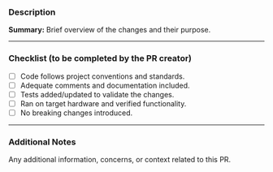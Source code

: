 ### Description

**Summary:**
Brief overview of the changes and their purpose.

---
### Checklist (to be completed by the PR creator)

- [ ] Code follows project conventions and standards.
- [ ] Adequate comments and documentation included.
- [ ] Tests added/updated to validate the changes.
- [ ] Ran on target hardware and verified functionality.
- [ ] No breaking changes introduced.

---

### Additional Notes

Any additional information, concerns, or context related to this PR.
